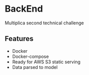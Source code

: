 # BackEnd
Multiplica second technical challenge

## Features

* Docker
* Docker-compose
* Ready for AWS S3 static serving
* Data parsed to model
